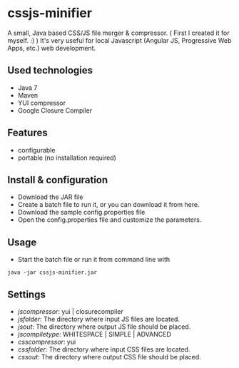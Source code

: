 # cssjs-minifier

A small, Java based CSS/JS file merger & compressor. ( First I created it for myself. :) ) It's very useful for local Javascript (Angular JS, Progressive Web Apps, etc.) web development.

## Used technologies
- Java 7
- Maven
- YUI compressor
- Google Closure Compiler

## Features
- configurable
- portable (no installation required)

## Install & configuration
- Download the JAR file
- Create a batch file to run it, or you can download it from here.
- Download the sample config.properties file
- Open the config.properties file and customize the parameters.

## Usage
- Start the batch file or run it from command line with
```
java -jar cssjs-minifier.jar
```

## Settings
- *jscompressor*: yui | closurecompiler
- *jsfolder*: The directory where input JS files are located.
- *jsout*: The directory where output JS file should be placed.
- *jscompiletype*: WHITESPACE | SIMPLE | ADVANCED
- *csscompressor*: yui
- *cssfolder*: The directory where input CSS files are located.
- *cssout*: The directory where output CSS file should be placed.
